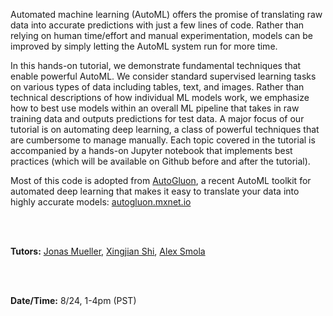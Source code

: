 
Automated machine learning (AutoML) offers the promise of translating raw data into accurate predictions with just a few lines of code. Rather than relying on human time/effort and manual experimentation, models can be improved by simply letting the AutoML system run for more time. 

In this hands-on tutorial, we demonstrate fundamental techniques that enable powerful AutoML. We consider standard supervised learning tasks on various types of data including tables, text, and images. Rather than technical descriptions of how individual ML models work, we emphasize how to best use models within an overall ML pipeline that takes in raw training data and outputs predictions for test data. A major focus of our tutorial is on automating deep learning, a class of powerful techniques that are cumbersome to manage manually. Each topic covered in the tutorial is accompanied by a hands-on Jupyter notebook that implements best practices (which will be available on Github before and after the tutorial). 

Most of this code is adopted from [AutoGluon](https://github.com/awslabs/autogluon/), a recent AutoML toolkit for automated deep learning that makes it easy to translate your data into highly accurate models: [autogluon.mxnet.io](https://autogluon.mxnet.io)

<br/><br/>

**Tutors:** [Jonas Mueller](http://people.csail.mit.edu/jonasmueller/), [Xingjian Shi](https://sxjscience.github.io/), [Alex Smola](https://alex.smola.org/)

<br/><br/>

**Date/Time:**  8/24, 1-4pm (PST)



